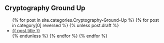 ## Cryptography Ground Up

<ul>
  {% for post in site.categories.Cryptography-Ground-Up %}
    {% for post in category[0] reversed %}
      {% unless post.draft %}
        <li><a href="{{ post.url }}">{{ post.title }}</a></li>
      {% endunless %}
    {% endfor %}
  {% endfor %}
</ul>
